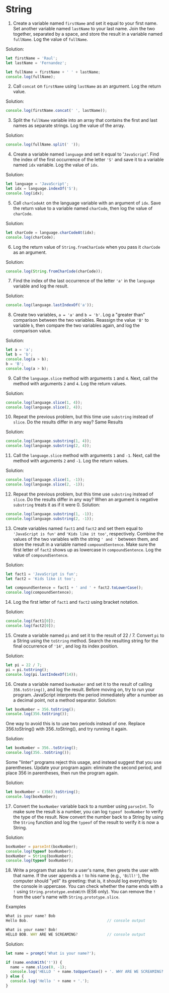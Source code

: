 # String
1. Create a variable named `firstName` and set it equal to your first name. Set another variable named `lastName` to your last name. Join the two together, separated by a space, and store the result in a variable named `fullName`. Log the value of `fullName`.

Solution:
```js
let firstName = 'Raul';
let lastName = 'Fernandez';

let fullName = firstName + ' ' + lastName;
console.log(fullName);
```

2. Call `concat` on `firstName` using `lastName` as an argument. Log the return value.

Solution:
```js
console.log(firstName.concat(' ', lastName));
```

3. Split the `fullName` variable into an array that contains the first and last names as separate strings. Log the value of the array.

Solution:
```js
console.log(fullName.split(' '));
```

4. Create a variable named `language` and set it equal to '`JavaScript`'. Find the index of the first occurrence of the letter `'S'` and save it to a variable named `idx` variable. Log the value of `idx`.

Solution:
```js
let language = 'JavaScript';
let idx = language.indexOf('S');
console.log(idx);
```

5. Call `charCodeAt` on the language variable with an argument of `idx`. Save the return value to a variable named `charCode`, then log the value of `charCode`.

Solution:
```js
let charCode = language.charCodeAt(idx);
console.log(charCode);
```

6. Log the return value of `String.fromCharCode` when you pass it `charCode` as an argument.

Solution:
```js
console.log(String.fromCharCode(charCode));
```

7. Find the index of the last occurrence of the letter `'a'` in the `language` variable and log the result.

Solution:
```js
console.log(language.lastIndexOf('a'));
```

8. Create two variables, `a = 'a'` and `b = 'b'`. Log a "greater than" comparison between the two variables. Reassign the value `'B'` to variable `b`, then compare the two variables again, and log the comparison value.

Solution:
```js
let a = 'a';
let b = 'b';
console.log(a > b);
b = 'B';
console.log(a > b);
```

9. Call the `language.slice` method with arguments `1` and `4`. Next, call the method with arguments `2` and `4`. Log the return values.

Solution:
```js
console.log(language.slice(1, 4));
console.log(language.slice(2, 4));
```

10. Repeat the previous problem, but this time use `substring` instead of `slice`. Do the results differ in any way?
Same Results

Solution:
```js
console.log(language.substring(1, 4));
console.log(language.substring(2, 4));
```

11. Call the `language.slice` method with arguments `1` and `-1`. Next, call the method with arguments `2` and `-1`. Log the return values.

Solution:
```js
console.log(language.slice(1, -1));
console.log(language.slice(2, -1));
```

12. Repeat the previous problem, but this time use `substring` instead of `slice`. Do the results differ in any way?
When an argument is negative `substring` treats it as if it were 0.
Solution:
```js
console.log(language.substring(1, -1));
console.log(language.substring(2, -1));
```

13. Create variables named `fact1` and `fact2` and set them equal to `'JavaScript is fun'` and `'Kids like it too'`, respectively. Combine the values of the two variables with the string `' and '` between them, and store the result in a variable named `compoundSentence`. Make sure the first letter of `fact2` shows up as lowercase in `compoundSentence`. Log the value of `compoundSentence`.

Solution:
```js
let fact1 = 'JavaScript is fun';
let fact2 = 'Kids like it too';

let compoundSentence = fact1 + ' and ' + fact2.toLowerCase();
console.log(compoundSentence);
```

14. Log the first letter of `fact1` and `fact2` using bracket notation.

Solution:
```js
console.log(fact1[0]);
console.log(fact2[0]);
```

15. Create a variable named `pi` and set it to the result of 22 / 7. Convert `pi` to a String using the `toString` method. Search the resulting string for the final occurrence of `'14'`, and log its index position.

Solution:
```js
let pi = 22 / 7;
pi = pi.toString();
console.log(pi.lastIndexOf(14));
```

16. Create a variable named `boxNumber` and set it to the result of calling `356.toString()`, and log the result. Before moving on, try to run your program.
JavaScript interprets the period immediately after a number as a decimal point, not a method separator.
Solution:
```js
let boxNumber = 356.toString();
console.log(356.toString());
```

One way to avoid this is to use two periods instead of one. Replace 356.toString() with 356..toString(), and try running it again.

Solution:
```js
let boxNumber = 356..toString();
console.log(356..toString());
```

Some "linter" programs reject this usage, and instead suggest that you use parentheses. Update your program again: eliminate the second period, and place 356 in parentheses, then run the program again.

Solution:
```js
let boxNumber = (356).toString();
console.log(boxNumber);
```

17. Convert the `boxNumber` variable back to a number using `parseInt`. To make sure the result is a number, you can log `typeof boxNumber` to verify the type of the result. Now convert the number back to a String by using the `String` function and log the `typeof` of the result to verify it is now a String.

Solution:
```js
boxNumber = parseInt(boxNumber);
console.log(typeof boxNumber);
boxNumber = String(boxNumber);
console.log(typeof boxNumber);
```

18. Write a program that asks for a user's name, then greets the user with that name. If the user appends a `!` to his name (e.g., `'Bill!'`), the computer should "yell" its greeting: that is, it should log everything to the console in uppercase. You can check whether the name ends with a `!` using `String.prototype.endsWith` (ES6 only). You can remove the `!` from the user's name with `String.prototype.slice`.

Examples
```js
What is your name? Bob
Hello Bob.                                   // console output

What is your name? Bob!
HELLO BOB. WHY ARE WE SCREAMING?             // console output
```

Solution:
```js
let name = prompt('What is your name?');

if (name.endsWith('!')) {
  name = name.slice(0, -1);
  console.log('HELLO ' + name.toUpperCase() + '. WHY ARE WE SCREAMING?');
} else {
  console.log('Hello ' + name + '.');
}
```